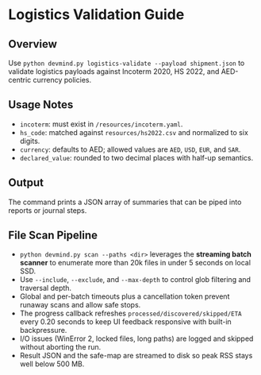# Logistics Validation Guide

## Overview

Use `python devmind.py logistics-validate --payload shipment.json` to validate logistics payloads against Incoterm 2020, HS 2022, and AED-centric currency policies.

## Usage Notes

- `incoterm`: must exist in `/resources/incoterm.yaml`.
- `hs_code`: matched against `resources/hs2022.csv` and normalized to six digits.
- `currency`: defaults to AED; allowed values are `AED`, `USD`, `EUR`, and `SAR`.
- `declared_value`: rounded to two decimal places with half-up semantics.

## Output

The command prints a JSON array of summaries that can be piped into reports or journal steps.

## File Scan Pipeline

- `python devmind.py scan --paths <dir>` leverages the **streaming batch scanner** to enumerate more than 20k files in under 5 seconds on local SSD.
- Use `--include`, `--exclude`, and `--max-depth` to control glob filtering and traversal depth.
- Global and per-batch timeouts plus a cancellation token prevent runaway scans and allow safe stops.
- The progress callback refreshes `processed/discovered/skipped/ETA` every 0.20 seconds to keep UI feedback responsive with built-in backpressure.
- I/O issues (WinError 2, locked files, long paths) are logged and skipped without aborting the run.
- Result JSON and the safe-map are streamed to disk so peak RSS stays well below 500 MB.
